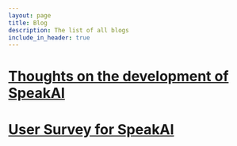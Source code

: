 ```yaml
---
layout: page
title: Blog
description: The list of all blogs
include_in_header: true
---
```

# [Thoughts on the development of SpeakAI](/blogs/thoughts-on-speakai)
# [User Survey for SpeakAI](/blogs/user-survey)
